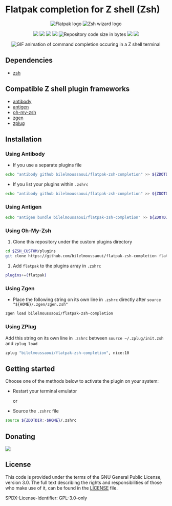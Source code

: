 # Flatpak completion for Z shell (Zsh)

<p align="center">
  <img src="https://user-images.githubusercontent.com/15098724/55282117-f8253380-52fa-11e9-95a3-ccae83b23034.png" alt="Flatpak logo" />
  <img src="https://user-images.githubusercontent.com/15098724/55282119-02dfc880-52fb-11e9-90b3-6c2c43ad5883.png" alt="Zsh wizard logo" />
</p>

<p align="center">
    <a href="https://github.com/bilelmoussaoui/flatpak-zsh-completion/stargazers" alt="GitHub stars received">
        <img src="https://img.shields.io/github/stars/bilelmoussaoui/flatpak-zsh-completion.svg?style=for-the-badge" /></a>
    <a href="https://github.com/bilelmoussaoui/flatpak-zsh-completion/graphs/contributors" alt="GitHub contributors">
        <img src="https://img.shields.io/github/contributors/bilelmoussaoui/flatpak-zsh-completion.svg?style=for-the-badge" /></a>
    <a href="https://app.codacy.com/project/bilelmoussaoui/flatpak-zsh-completion/dashboard" alt="Codacy quality assessment">
        <img src="https://img.shields.io/codacy/grade/c14f0b6261094edc8586ebdb6c83deab.svg?style=for-the-badge" /></a>
    <a href="https://github.com/bilelmoussaoui/flatpak-zsh-completion/issues" alt="GitHub issues">
        <img src="https://img.shields.io/github/issues-raw/bilelmoussaoui/flatpak-zsh-completion.svg?style=for-the-badge" /></a>
    <img src="https://img.shields.io/github/languages/code-size/bilelmoussaoui/flatpak-zsh-completion.svg?style=for-the-badge"
        alt="Repository code size in bytes">
    <a href="https://github.com/bilelmoussaoui/flatpak-zsh-completion/commits/master" alt="GitHub last commit">
        <img src="https://img.shields.io/github/last-commit/bilelmoussaoui/flatpak-zsh-completion.svg?style=for-the-badge" /></a>
    <a href="https://github.com/bilelmoussaoui/flatpak-zsh-completion/blob/master/LICENSE" alt="Repository licensed under">
        <img src="https://img.shields.io/github/license/bilelmoussaoui/flatpak-zsh-completion.svg?style=for-the-badge" /></a>
</p>

<p align="center">
    <img src="https://user-images.githubusercontent.com/15098724/50722513-41ac0c80-1085-11e9-850e-85cff36f5b1c.gif"
        alt="GIF animation of command completion occuring in a Z shell terminal" />
</p>

## Dependencies

- [zsh](http://zsh.sourceforge.net/)

## Compatible Z shell plugin frameworks

- [antibody](https://getantibody.github.io/)
- [antigen](https://antigen.sharats.me/)
- [oh-my-zsh](https://ohmyz.sh/)
- [zgen](https://github.com/tarjoilija/zgen)
- [zplug](https://zplug.sh/)

## Installation

### Using Antibody

- If you use a separate plugins file

```bash
echo "antibody github bilelmoussaoui/flatpak-zsh-completion" >> ${ZDOTDIR:-$HOME}/.zsh_plugins.txt
```

- If you list your plugins within `.zshrc`

```bash
echo "antibody github bilelmoussaoui/flatpak-zsh-completion" >> ${ZDOTDIR:-$HOME}/.zshrc
```

### Using Antigen

```bash
echo "antigen bundle bilelmoussaoui/flatpak-zsh-completion" >> ${ZDOTDIR:-$HOME}/.zshrc
```

### Using Oh-My-Zsh

1. Clone this repository under the custom plugins directory

```bash
cd $ZSH_CUSTOM/plugins
git clone https://github.com/bilelmoussaoui/flatpak-zsh-completion flatpak
```

1. Add `flatpak` to the plugins array in `.zshrc`

```bash
plugins+=(flatpak)
```

### Using Zgen

- Place the following string on its own line  in `.zshrc` directly after `source "${HOME}/.zgen/zgen.zsh"`

```bash
zgen load bilelmoussaoui/flatpak-zsh-completion
```

### Using ZPlug

Add this string on its own line in `.zshrc` between `source ~/.zplug/init.zsh` and `zplug load`

```bash
zplug "bilelmoussaoui/flatpak-zsh-completion", nice:10
```

## Getting started

Choose one of the methods below to activate the plugin on your system:

- Restart your terminal emulator

  or

- Source the `.zshrc` file

```bash
source ${ZDOTDIR:-$HOME}/.zshrc
```

## Donating

<p><img src="https://img.shields.io/static/v1.svg?label=PayPal&logo=paypal&logoWidth=30&labelColor=grey&color=success&message=Donate%20Here&style=popout-square&link=https://www.paypal.me/BilalELMoussaoui" /></p>

## License

This code is provided under the terms of the GNU General Public License, version 3.0. The full text describing the rights and responsibilities of those who make use of it, can be found in the [LICENSE](https://github.com/bilelmoussaoui/flatpak-zsh-completion/blob/master/LICENSE) file.

SPDX­-License­-Identifier: GPL-3.0-only
